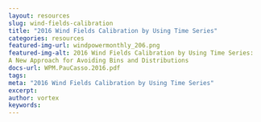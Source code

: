 ```yaml
---
layout: resources
slug: wind-fields-calibration
title: "2016 Wind Fields Calibration by Using Time Series"
categories: resources
featured-img-url: windpowermonthly_206.png
featured-img-alt: 2016 Wind Fields Calibration by Using Time Series:
A New Approach for Avoiding Bins and Distributions
docs-url: WPM.PauCasso.2016.pdf
tags:
meta: "2016 Wind Fields Calibration by Using Time Series"
excerpt: 
author: vortex
keywords: 
---
```

